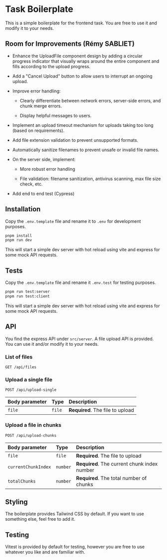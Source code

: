 # Task Boilerplate

This is a simple boilerplate for the frontend task. You are free to use it and modify it to your needs.

## Room for Improvements (Rémy SABLIET)

- Enhance the UploadFile component design by adding a circular progress indicator that visually wraps around the entire component and fills according to the upload progress.

- Add a "Cancel Upload" button to allow users to interrupt an ongoing upload.

- Improve error handling:

    - Clearly differentiate between network errors, server-side errors, and chunk merge errors.

    - Display helpful messages to users.

- Implement an upload timeout mechanism for uploads taking too long (based on requirements).

- Add file extension validation to prevent unsupported formats.

- Automatically sanitize filenames to prevent unsafe or invalid file names.

- On the server side, implement:

    - More robust error handling

    - File validation: filename sanitization, antivirus scanning, max file size check, etc.

- Add end to end test (Cypress)

## Installation

Copy the `.env.template` file and rename it to `.env` for development purposes.

```bash
pnpm install
pnpm run dev
```

This will start a simple dev server with hot reload using vite and express for some mock API requests.

## Tests

Copy the `.env.template` file and rename it `.env.test` for testing purposes.

```bash
pnpm run test:server
pnpm run test:client
```

This will start a simple dev server with hot reload using vite and express for some mock API requests.


## API

You find the express API under `src/server`. A file upload API is provided. You can use it and/or modify it to your needs.

### List of files

```http
GET /api/files
```

### Upload a single file

```http
POST /api/upload-single
```

| Body parameter | Type   | Description                      |
| :------------- | :----- | :------------------------------- |
| `file`         | `file` | **Required**. The file to upload |

### Upload a file in chunks

```http
POST /api/upload-chunks
```

| Body parameter      | Type     | Description                                  |
| :------------------ | :------- | :------------------------------------------- |
| `file`              | `file`   | **Required**. The file to upload             |
| `currentChunkIndex` | `number` | **Required**. The current chunk index number |
| `totalChunks`       | `number` | **Required**. The total number of chunks     |

## Styling

The boilerplate provides Tailwind CSS by default. If you want to use something else, feel free to add it.

## Testing

Vitest is provided by default for testing, however you are free to use whatever you like and are familiar with.

